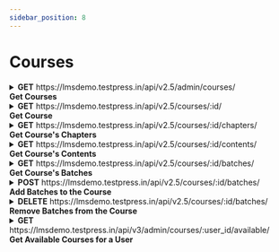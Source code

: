 ```yaml
---
sidebar_position: 8
---
```


# Courses

<details>
<summary><b> GET</b> https://lmsdemo.testpress.in/api/v2.5/admin/courses/ <br/> <b>Get Courses</b></summary>

This endpoint allows you to get the list of courses.

### Parameters

#### Query

<table>
  <tr>
    <td>q</td>
    <td>string</td>
    <td>The API will do its best to find a course matching the provided search term</td>
  </tr>
</table>

#### Header 

<table>
  <tr>
    <td>authorization</td>
    <td>string</td>
    <td>Authentication token to track down who is accessing the API. E.g. JWT Token</td>
  </tr>
</table>

#### Responses

<details >
<summary> 
<b>200</b>    Courses Successfully retrieved 
  </summary>
<pre>

{
  "count": 5,
  "next": null,
  "previous": null,
  "per_page": 20,
  "results": [
    {
      "id": 278,
      "title": "Master of Business Administration",
      "slug": "master-of-business-administration",
      "description": "",
      "image": "https://static.testpress.in/institute/lmsdemo/custom_icons/0351510ee9254487a6d393f966d0f2f3.jpg",
      "is_public": true,
      "created": "2020-12-09T09:39:53.863767Z",
      "modified": "2020-12-14T12:58:36.148936Z",
      "enable_progressive_lock": false,
      "order": 8,
      "url": "https://lmsdemo.testpress.in/api/v2.5/admin/courses/278/",
      "batches_url": "https://lmsdemo.testpress.in/api/v2.5/admin/courses/278/batches/",
      "chapters_url": "https://lmsdemo.testpress.in/api/v2.5/admin/courses/278/chapters/",
      "contents_url": "https://lmsdemo.testpress.in/api/v2.5/admin/courses/278/contents/"
    },
    {
      "id": 279,
      "title": "Language training",
      "slug": "language-training",
      "description": "",
      "image": "https://static.testpress.in/institute/lmsdemo/custom_icons/e293fdefcfdc46a8892ca12a0bdbb7cc.jpg",
      "is_public": true,
      "created": "2020-12-09T09:56:31.350026Z",
      "modified": "2020-12-12T10:17:05.427842Z",
      "enable_progressive_lock": false,
      "order": 9,
      "url": "https://lmsdemo.testpress.in/api/v2.5/admin/courses/279/",
      "batches_url": "https://lmsdemo.testpress.in/api/v2.5/admin/courses/279/batches/",
      "chapters_url": "https://lmsdemo.testpress.in/api/v2.5/admin/courses/279/chapters/",
      "contents_url": "https://lmsdemo.testpress.in/api/v2.5/admin/courses/279/contents/"
    },
    {
      "id": 280,
      "title": "Entrance Coaching",
      "slug": "entrance-coaching",
      "description": "",
      "image": "https://static.testpress.in/institute/lmsdemo/custom_icons/421d84a1778a4c55a6b6ceaac1e540e7.jfif",
      "is_public": true,
      "created": "2020-12-09T09:59:48.392077Z",
      "modified": "2020-12-12T10:17:05.427842Z",
      "enable_progressive_lock": false,
      "order": 10,
      "url": "https://lmsdemo.testpress.in/api/v2.5/admin/courses/280/",
      "batches_url": "https://lmsdemo.testpress.in/api/v2.5/admin/courses/280/batches/",
      "chapters_url": "https://lmsdemo.testpress.in/api/v2.5/admin/courses/280/chapters/",
      "contents_url": "https://lmsdemo.testpress.in/api/v2.5/admin/courses/280/contents/"
    },
    {
      "id": 281,
      "title": "Skill Development Training",
      "slug": "skill-development-training",
      "description": "",
      "image": "https://static.testpress.in/institute/lmsdemo/custom_icons/a3687fd5094042ddb8ab043eecf1d2d2.jpg",
      "is_public": true,
      "created": "2020-12-09T10:00:58.923825Z",
      "modified": "2020-12-12T10:17:05.427842Z",
      "enable_progressive_lock": false,
      "order": 11,
      "url": "https://lmsdemo.testpress.in/api/v2.5/admin/courses/281/",
      "batches_url": "https://lmsdemo.testpress.in/api/v2.5/admin/courses/281/batches/",
      "chapters_url": "https://lmsdemo.testpress.in/api/v2.5/admin/courses/281/chapters/",
      "contents_url": "https://lmsdemo.testpress.in/api/v2.5/admin/courses/281/contents/"
    },
    {
      "id": 283,
      "title": "TD",
      "slug": "td",
      "description": "",
      "image": "https://static.testpress.in/institute/lmsdemo/custom_icons/26759ff073e34454945f5ea867e7afee.png",
      "is_public": false,
      "created": "2020-12-11T10:37:20.205025Z",
      "modified": "2020-12-13T17:15:37.681858Z",
      "enable_progressive_lock": false,
      "order": 7,
      "url": "https://lmsdemo.testpress.in/api/v2.5/admin/courses/283/",
      "batches_url": "https://lmsdemo.testpress.in/api/v2.5/admin/courses/283/batches/",
      "chapters_url": "https://lmsdemo.testpress.in/api/v2.5/admin/courses/283/chapters/",
      "contents_url": "https://lmsdemo.testpress.in/api/v2.5/admin/courses/283/contents/"
    }
  ]
}
</pre>
</details>

</details>

<details>

<summary> <b>GET</b> https://lmsdemo.testpress.in/api/v2.5/courses/:id/ <br />
<b>Get Course</b></summary>

This endpoint allows you to get a course

### Parameters

#### Path

<table>
  <tr>
    <td>Id</td>
    <td>string</td>
    <td>ID of the course to be retrieved</td>
  </tr>
</table>

#### Header 

<table>
  <tr>
    <td>Authorization</td>
    <td>string</td>
    <td>Authentication token to track down who is accessing the API. E.g. JWT Token</td>
  </tr>
</table>

<details >
<summary> 
<b>200</b>
  </summary>
<pre>

{
  "id": 278,
  "title": "Master of Business Administration",
  "slug": "master-of-business-administration",
  "description": "",
  "image": "https://static.testpress.in/institute/lmsdemo/custom_icons/0351510ee9254487a6d393f966d0f2f3.jpg",
  "is_public": true,
  "created": "2020-12-09T09:39:53.863767Z",
  "modified": "2020-12-14T12:58:36.148936Z",
  "enable_progressive_lock": false,
  "order": 8,
  "url": "https://lmsdemo.testpress.in/api/v2.5/admin/courses/278/",
  "batches_url": "https://lmsdemo.testpress.in/api/v2.5/admin/courses/278/batches/",
  "chapters_url": "https://lmsdemo.testpress.in/api/v2.5/admin/courses/278/chapters/",
  "contents_url": "https://lmsdemo.testpress.in/api/v2.5/admin/courses/278/contents/"
}
</pre>
</details>

<details >
<summary> 
<b>404</b>
  </summary>
<pre>

{
  "detail": "Not found"
}
</pre>
</details>

</details>

<details>
<summary><b> GET</b> https://lmsdemo.testpress.in/api/v2.5/courses/:id/chapters/ <br/> <b>Get Course's Chapters </b></summary>

This endpoint allows you to get the list of course's chapters.

### Parameters

#### Query

<table>
  <tr>
    <td>id</td>
    <td>string</td>
    <td>ID of the course whose chapters are to be retrieved</td>
  </tr>
</table>

#### Header 

<table>
  <tr>
    <td>Authorization</td>
    <td>string</td>
    <td>Authentication token to track down who is accessing the API. E.g. JWT Token</td>
  </tr>
</table>

#### Responses

<details >
<summary> 
<b>200</b>   
  </summary>
<pre>

{
  "count": 10,
  "next": null,
  "previous": null,
  "per_page": 200,
  "results": [
    {
      "id": 509,
      "order": 0,
      "name": "Finance ",
      "description": "",
      "image": "https://static.testpress.in/courses/general/1442849556_calculator.png",
      "slug": "finance-2",
      "created": "2020-12-09T11:06:35.563106Z",
      "modified": "2020-12-09T11:18:41.743806Z",
      "course_url": "https://lmsdemo.testpress.in/api/v2.5/admin/courses/278/",
      "parent_url": null,
      "required_trophy_count": 0
    },
    {
      "id": 511,
      "order": 0,
      "name": "Lesson 1",
      "description": "",
      "image": "https://static.testpress.in/courses/Numbers/1488844765_one_number_count_chart.png",
      "slug": "lesson-1-2",
      "created": "2020-12-09T11:07:12.440144Z",
      "modified": "2020-12-09T11:07:12.462447Z",
      "course_url": "https://lmsdemo.testpress.in/api/v2.5/admin/courses/278/",
      "parent_url": "https://lmsdemo.testpress.in/api/v2.5/admin/courses/509/",
      "required_trophy_count": 0
    },
    {
      "id": 533,
      "order": 0,
      "name": "Lesson 1",
      "description": "",
      "image": "https://static.testpress.in/courses/Numbers/1488844765_one_number_count_chart.png",
      "slug": "lesson-1-10",
      "created": "2020-12-09T11:40:09.295158Z",
      "modified": "2020-12-09T11:40:09.310906Z",
      "course_url": "https://lmsdemo.testpress.in/api/v2.5/admin/courses/278/",
      "parent_url": "https://lmsdemo.testpress.in/api/v2.5/admin/courses/532/",
      "required_trophy_count": 0
    },
    {
      "id": 530,
      "order": 1,
      "name": "Lesson 2",
      "description": "",
      "image": "https://static.testpress.in/courses/Numbers/1488844789_two_number_count_chart.png",
      "slug": "lesson-1-8",
      "created": "2020-12-09T11:39:24.151887Z",
      "modified": "2020-12-09T11:39:41.719987Z",
      "course_url": "https://lmsdemo.testpress.in/api/v2.5/admin/courses/278/",
      "parent_url": "https://lmsdemo.testpress.in/api/v2.5/admin/courses/509/",
      "required_trophy_count": 0
    },
    {
      "id": 532,
      "order": 1,
      "name": "Human Resource",
      "description": "",
      "image": "https://static.testpress.in/courses/general/1442850107_Management_Team.png",
      "slug": "finance-6",
      "created": "2020-12-09T11:40:09.275242Z",
      "modified": "2020-12-09T11:40:28.970609Z",
      "course_url": "https://lmsdemo.testpress.in/api/v2.5/admin/courses/278/",
      "parent_url": null,
      "required_trophy_count": 0
    },
    {
      "id": 534,
      "order": 1,
      "name": "Lesson 2",
      "description": "",
      "image": "https://static.testpress.in/courses/Numbers/1488844789_two_number_count_chart.png",
      "slug": "lesson-2-5",
      "created": "2020-12-09T11:40:09.586707Z",
      "modified": "2020-12-09T11:40:09.597308Z",
      "course_url": "https://lmsdemo.testpress.in/api/v2.5/admin/courses/278/",
      "parent_url": "https://lmsdemo.testpress.in/api/v2.5/admin/courses/532/",
      "required_trophy_count": 0
    },
    {
      "id": 531,
      "order": 2,
      "name": "Lesson 3",
      "description": "",
      "image": "https://static.testpress.in/courses/Numbers/1488844816_three_number_count_chart.png",
      "slug": "lesson-1-9",
      "created": "2020-12-09T11:39:29.044231Z",
      "modified": "2020-12-09T11:39:52.351762Z",
      "course_url": "https://lmsdemo.testpress.in/api/v2.5/admin/courses/278/",
      "parent_url": "https://lmsdemo.testpress.in/api/v2.5/admin/courses/509/",
      "required_trophy_count": 0
    },
    {
      "id": 535,
      "order": 2,
      "name": "Lesson 3",
      "description": "",
      "image": "https://static.testpress.in/courses/Numbers/1488844816_three_number_count_chart.png",
      "slug": "lesson-3-3",
      "created": "2020-12-09T11:40:09.860032Z",
      "modified": "2020-12-09T11:40:09.868160Z",
      "course_url": "https://lmsdemo.testpress.in/api/v2.5/admin/courses/278/",
      "parent_url": "https://lmsdemo.testpress.in/api/v2.5/admin/courses/532/",
      "required_trophy_count": 0
    },
    {
      "id": 514,
      "order": 3,
      "name": "Live Class",
      "description": "",
      "image": "https://static.testpress.in/institute/lmsdemo/custom_icons/b71b9758467e482dbb0ce5014a80427c.svg",
      "slug": "live-class-3",
      "created": "2020-12-09T11:18:41.717462Z",
      "modified": "2020-12-10T10:15:06.949473Z",
      "course_url": "https://lmsdemo.testpress.in/api/v2.5/admin/courses/278/",
      "parent_url": "https://lmsdemo.testpress.in/api/v2.5/admin/courses/509/",
      "required_trophy_count": 0
    },
    {
      "id": 585,
      "order": 3,
      "name": "Live Class",
      "description": "",
      "image": "https://static.testpress.in/institute/lmsdemo/custom_icons/b71b9758467e482dbb0ce5014a80427c.svg",
      "slug": "live-class-16",
      "created": "2020-12-10T10:15:41.016452Z",
      "modified": "2020-12-10T10:15:41.041095Z",
      "course_url": "https://lmsdemo.testpress.in/api/v2.5/admin/courses/278/",
      "parent_url": "https://lmsdemo.testpress.in/api/v2.5/admin/courses/532/",
      "required_trophy_count": 0
    }
  ]
}
</pre>
</details>

</details>

<details>
<summary><b> GET</b> https://lmsdemo.testpress.in/api/v2.5/courses/:id/contents/<br/> <b>Get Course's Contents </b></summary>

This endpoint allows you to get the list of course's contents.

### Parameters

#### Query

<table>
  <tr>
    <td>id</td>
    <td>string</td>
    <td>ID of the course whose contents are to be retrieved</td>
  </tr>
</table>

#### Header 

<table>
  <tr>
    <td>Authorization</td>
    <td>string</td>
    <td>Authentication token to track down who is accessing the API. E.g. JWT Token</td>
  </tr>
</table>

#### Responses

<details >
<summary> 
<b>200</b>   
  </summary>
<pre>

{
  "count": 33,
  "next": null,
  "previous": null,
  "per_page": 200,
  "results": [
    {
      "id": 1138,
      "url": "https://lmsdemo.testpress.in/api/v2.5/admin/chapter_contents/1138/",
      "title": "Basics",
      "content_type": "Video",
      "order": 0,
      "description": "",
      "created": "2020-12-09T11:39:24.180287Z",
      "modified": "2020-12-09T11:39:24.187979Z",
      "start": "2020-12-09T11:08:20Z",
      "end": null,
      "course_url": "https://lmsdemo.testpress.in/api/v2.5/admin/courses/278/",
      "cover_image": "https://static.testpress.in/institute/lmsdemo/chapter_contents/9bf1b833dbe94d319e28b98e0dba82cf.png",
      "cover_image_medium": "https://static.testpress.in/institute/lmsdemo/chapter_contents/1085/f8f26fdfd33e438f935659bd3232a0cf.png",
      "cover_image_small": "https://static.testpress.in/institute/lmsdemo/chapter_contents/1085/54f6f153f69b47288398b271652ffa09.png"
    },
    {
      "id": 1153,
      "url": "https://lmsdemo.testpress.in/api/v2.5/admin/chapter_contents/1153/",
      "title": "Basics",
      "content_type": "Video",
      "order": 0,
      "description": "",
      "created": "2020-12-09T11:40:09.606829Z",
      "modified": "2020-12-09T11:40:09.616484Z",
      "start": "2020-12-09T11:08:20Z",
      "end": null,
      "course_url": "https://lmsdemo.testpress.in/api/v2.5/admin/courses/278/",
      "cover_image": "https://static.testpress.in/institute/lmsdemo/chapter_contents/9bf1b833dbe94d319e28b98e0dba82cf.png",
      "cover_image_medium": "https://static.testpress.in/institute/lmsdemo/chapter_contents/1085/f8f26fdfd33e438f935659bd3232a0cf.png",
      "cover_image_small": "https://static.testpress.in/institute/lmsdemo/chapter_contents/1085/54f6f153f69b47288398b271652ffa09.png"
    },
    {
      "id": 1344,
      "url": "https://lmsdemo.testpress.in/api/v2.5/admin/chapter_contents/1344/",
      "title": "Finance- Live sessions",
      "content_type": "VideoConference",
      "order": 0,
      "description": "",
      "created": "2020-12-10T10:15:41.049637Z",
      "modified": "2020-12-10T10:15:41.055610Z",
      "start": "2020-12-10T10:14:41.067153Z",
      "end": null,
      "course_url": "https://lmsdemo.testpress.in/api/v2.5/admin/courses/278/",
      "cover_image": "https://static.testpress.in/institute/lmsdemo/chapter_contents/1087/0e26d71129a1422dba09ab769f32f388.png",
      "cover_image_medium": "https://static.testpress.in/institute/lmsdemo/chapter_contents/1087/f9cd051fb3f7475d8c0a911f8f0ef08d.png",
      "cover_image_small": "https://static.testpress.in/institute/lmsdemo/chapter_contents/1087/9c228486a7584b3da17fc5f46c4a83b5.png"
    },
    {
      "id": 1158,
      "url": "https://lmsdemo.testpress.in/api/v2.5/admin/chapter_contents/1158/",
      "title": "Basics",
      "content_type": "Video",
      "order": 0,
      "description": "",
      "created": "2020-12-09T11:40:09.878026Z",
      "modified": "2020-12-09T11:40:09.887933Z",
      "start": "2020-12-09T11:08:20Z",
      "end": null,
      "course_url": "https://lmsdemo.testpress.in/api/v2.5/admin/courses/278/",
      "cover_image": "https://static.testpress.in/institute/lmsdemo/chapter_contents/9bf1b833dbe94d319e28b98e0dba82cf.png",
      "cover_image_medium": "https://static.testpress.in/institute/lmsdemo/chapter_contents/1085/f8f26fdfd33e438f935659bd3232a0cf.png",
      "cover_image_small": "https://static.testpress.in/institute/lmsdemo/chapter_contents/1085/54f6f153f69b47288398b271652ffa09.png"
    },
    {
      "id": 1085,
      "url": "https://lmsdemo.testpress.in/api/v2.5/admin/chapter_contents/1085/",
      "title": "Basics",
      "content_type": "Video",
      "order": 0,
      "description": "",
      "created": "2020-12-09T11:15:20.410548Z",
      "modified": "2020-12-09T11:23:51.941926Z",
      "start": "2020-12-09T11:08:20Z",
      "end": null,
      "course_url": "https://lmsdemo.testpress.in/api/v2.5/admin/courses/278/",
      "cover_image": "https://static.testpress.in/institute/lmsdemo/chapter_contents/1085/224da1a7811e453caee9716cce72932f.jpg",
      "cover_image_medium": "https://static.testpress.in/institute/lmsdemo/chapter_contents/1085/12e86e36818949d8a05703f03f91d99e.jpeg",
      "cover_image_small": "https://static.testpress.in/institute/lmsdemo/chapter_contents/1085/238a8a0420ed4527b75cb28bdfcaa08a.jpeg"
    },
    {
      "id": 1143,
      "url": "https://lmsdemo.testpress.in/api/v2.5/admin/chapter_contents/1143/",
      "title": "Basics",
      "content_type": "Video",
      "order": 0,
      "description": "",
      "created": "2020-12-09T11:39:29.074739Z",
      "modified": "2020-12-09T11:39:29.084157Z",
      "start": "2020-12-09T11:08:20Z",
      "end": null,
      "course_url": "https://lmsdemo.testpress.in/api/v2.5/admin/courses/278/",
      "cover_image": "https://static.testpress.in/institute/lmsdemo/chapter_contents/9bf1b833dbe94d319e28b98e0dba82cf.png",
      "cover_image_medium": "https://static.testpress.in/institute/lmsdemo/chapter_contents/1085/f8f26fdfd33e438f935659bd3232a0cf.png",
      "cover_image_small": "https://static.testpress.in/institute/lmsdemo/chapter_contents/1085/54f6f153f69b47288398b271652ffa09.png"
    },
    {
      "id": 1148,
      "url": "https://lmsdemo.testpress.in/api/v2.5/admin/chapter_contents/1148/",
      "title": "Basics",
      "content_type": "Video",
      "order": 0,
      "description": "",
      "created": "2020-12-09T11:40:09.323244Z",
      "modified": "2020-12-09T11:40:09.332753Z",
      "start": "2020-12-09T11:08:20Z",
      "end": null,
      "course_url": "https://lmsdemo.testpress.in/api/v2.5/admin/courses/278/",
      "cover_image": "https://static.testpress.in/institute/lmsdemo/chapter_contents/9bf1b833dbe94d319e28b98e0dba82cf.png",
      "cover_image_medium": "https://static.testpress.in/institute/lmsdemo/chapter_contents/1085/f8f26fdfd33e438f935659bd3232a0cf.png",
      "cover_image_small": "https://static.testpress.in/institute/lmsdemo/chapter_contents/1085/54f6f153f69b47288398b271652ffa09.png"
    },
    {
      "id": 1087,
      "url": "https://lmsdemo.testpress.in/api/v2.5/admin/chapter_contents/1087/",
      "title": "Finance- Live sessions",
      "content_type": "VideoConference",
      "order": 0,
      "description": "",
      "created": "2020-12-09T11:19:17.975217Z",
      "modified": "2020-12-10T12:12:09.370310Z",
      "start": "2020-12-10T12:12:08.323185Z",
      "end": null,
      "course_url": "https://lmsdemo.testpress.in/api/v2.5/admin/courses/278/",
      "cover_image": "https://static.testpress.in/institute/lmsdemo/chapter_contents/1087/0e26d71129a1422dba09ab769f32f388.png",
      "cover_image_medium": "https://static.testpress.in/institute/lmsdemo/chapter_contents/1087/ff2ae0544ab6471fa07c36c5e541bfd2.png",
      "cover_image_small": "https://static.testpress.in/institute/lmsdemo/chapter_contents/1087/447bae0613fd4fb6801a8c4dba9ba9d5.png"
    },
    {
      "id": 1159,
      "url": "https://lmsdemo.testpress.in/api/v2.5/admin/chapter_contents/1159/",
      "title": "1. Introduction, Financial Terms and Concepts",
      "content_type": "Video",
      "order": 1,
      "description": "MIT 18.S096 Topics in Mathematics with Applications in Finance, Fall 2013\nView the complete course: http://ocw.mit.edu/18-S096F13\nInstructor: Peter Kempthorne, Choongbum Lee, Vasily Strela, Jake Xia\n\nIn the first lecture of this course, the instructors introduce key terms and concepts related to financial products, markets, and quantitative analysis.\n\nLicense: Creative Commons BY-NC-SA\nMore information at http://ocw.mit.edu/terms\nMore courses at http://ocw.mit.edu",
      "created": "2020-12-09T11:40:09.899790Z",
      "modified": "2020-12-09T11:40:09.907219Z",
      "start": "2020-12-09T11:17:41Z",
      "end": null,
      "course_url": "https://lmsdemo.testpress.in/api/v2.5/admin/courses/278/",
      "cover_image": "https://static.testpress.in/institute/lmsdemo/chapter_contents/9a35980f6246454c8084d9c9a5346e93.png",
      "cover_image_medium": "https://static.testpress.in/institute/lmsdemo/chapter_contents/e66e34e6be744256b9db27480fbbf0c8.png",
      "cover_image_small": "https://static.testpress.in/institute/lmsdemo/chapter_contents/826e08b4528a45e58c43e4d660cceb45.png"
    },
    {
      "id": 1144,
      "url": "https://lmsdemo.testpress.in/api/v2.5/admin/chapter_contents/1144/",
      "title": "1. Introduction, Financial Terms and Concepts",
      "content_type": "Video",
      "order": 1,
      "description": "MIT 18.S096 Topics in Mathematics with Applications in Finance, Fall 2013\nView the complete course: http://ocw.mit.edu/18-S096F13\nInstructor: Peter Kempthorne, Choongbum Lee, Vasily Strela, Jake Xia\n\nIn the first lecture of this course, the instructors introduce key terms and concepts related to financial products, markets, and quantitative analysis.\n\nLicense: Creative Commons BY-NC-SA\nMore information at http://ocw.mit.edu/terms\nMore courses at http://ocw.mit.edu",
      "created": "2020-12-09T11:39:29.098851Z",
      "modified": "2020-12-09T11:39:29.106562Z",
      "start": "2020-12-09T11:17:41Z",
      "end": null,
      "course_url": "https://lmsdemo.testpress.in/api/v2.5/admin/courses/278/",
      "cover_image": "https://static.testpress.in/institute/lmsdemo/chapter_contents/9a35980f6246454c8084d9c9a5346e93.png",
      "cover_image_medium": "https://static.testpress.in/institute/lmsdemo/chapter_contents/e66e34e6be744256b9db27480fbbf0c8.png",
      "cover_image_small": "https://static.testpress.in/institute/lmsdemo/chapter_contents/826e08b4528a45e58c43e4d660cceb45.png"
    },
    {
      "id": 1139,
      "url": "https://lmsdemo.testpress.in/api/v2.5/admin/chapter_contents/1139/",
      "title": "1. Introduction, Financial Terms and Concepts",
      "content_type": "Video",
      "order": 1,
      "description": "MIT 18.S096 Topics in Mathematics with Applications in Finance, Fall 2013\nView the complete course: http://ocw.mit.edu/18-S096F13\nInstructor: Peter Kempthorne, Choongbum Lee, Vasily Strela, Jake Xia\n\nIn the first lecture of this course, the instructors introduce key terms and concepts related to financial products, markets, and quantitative analysis.\n\nLicense: Creative Commons BY-NC-SA\nMore information at http://ocw.mit.edu/terms\nMore courses at http://ocw.mit.edu",
      "created": "2020-12-09T11:39:24.198765Z",
      "modified": "2020-12-09T11:39:24.205060Z",
      "start": "2020-12-09T11:17:41Z",
      "end": null,
      "course_url": "https://lmsdemo.testpress.in/api/v2.5/admin/courses/278/",
      "cover_image": "https://static.testpress.in/institute/lmsdemo/chapter_contents/9a35980f6246454c8084d9c9a5346e93.png",
      "cover_image_medium": "https://static.testpress.in/institute/lmsdemo/chapter_contents/e66e34e6be744256b9db27480fbbf0c8.png",
      "cover_image_small": "https://static.testpress.in/institute/lmsdemo/chapter_contents/826e08b4528a45e58c43e4d660cceb45.png"
    },
    {
      "id": 1345,
      "url": "https://lmsdemo.testpress.in/api/v2.5/admin/chapter_contents/1345/",
      "title": "Live Class",
      "content_type": "VideoConference",
      "order": 1,
      "description": "",
      "created": "2020-12-10T10:18:00.345813Z",
      "modified": "2020-12-10T10:18:02.710258Z",
      "start": "2020-12-10T10:18:00.346168Z",
      "end": null,
      "course_url": "https://lmsdemo.testpress.in/api/v2.5/admin/courses/278/",
      "cover_image": "https://static.testpress.in/institute/lmsdemo/chapter_contents/aca6a4f028e24d17813331ccde9c9ab9.png",
      "cover_image_medium": "https://static.testpress.in/institute/lmsdemo/chapter_contents/a2279f0a7e7a41b2a166a6ab481a81a3.png",
      "cover_image_small": "https://static.testpress.in/institute/lmsdemo/chapter_contents/40571e0787a74d2cb20cc1add5bd7573.png"
    },
    {
      "id": 1086,
      "url": "https://lmsdemo.testpress.in/api/v2.5/admin/chapter_contents/1086/",
      "title": "1. Introduction, Financial Terms and Concepts",
      "content_type": "Video",
      "order": 1,
      "description": "MIT 18.S096 Topics in Mathematics with Applications in Finance, Fall 2013\r\nView the complete course: http://ocw.mit.edu/18-S096F13\r\nInstructor: Peter Kempthorne, Choongbum Lee, Vasily Strela, Jake Xia\r\n\r\nIn the first lecture of this course, the instructors introduce key terms and concepts related to financial products, markets, and quantitative analysis.\r\n\r\nLicense: Creative Commons BY-NC-SA\r\nMore information at http://ocw.mit.edu/terms\r\nMore courses at http://ocw.mit.edu",
      "created": "2020-12-09T11:18:08.881802Z",
      "modified": "2020-12-09T11:23:51.896026Z",
      "start": "2020-12-09T11:17:41Z",
      "end": null,
      "course_url": "https://lmsdemo.testpress.in/api/v2.5/admin/courses/278/",
      "cover_image": null,
      "cover_image_medium": null,
      "cover_image_small": null
    },
    {
      "id": 1154,
      "url": "https://lmsdemo.testpress.in/api/v2.5/admin/chapter_contents/1154/",
      "title": "1. Introduction, Financial Terms and Concepts",
      "content_type": "Video",
      "order": 1,
      "description": "MIT 18.S096 Topics in Mathematics with Applications in Finance, Fall 2013\nView the complete course: http://ocw.mit.edu/18-S096F13\nInstructor: Peter Kempthorne, Choongbum Lee, Vasily Strela, Jake Xia\n\nIn the first lecture of this course, the instructors introduce key terms and concepts related to financial products, markets, and quantitative analysis.\n\nLicense: Creative Commons BY-NC-SA\nMore information at http://ocw.mit.edu/terms\nMore courses at http://ocw.mit.edu",
      "created": "2020-12-09T11:40:09.628177Z",
      "modified": "2020-12-09T11:40:09.635726Z",
      "start": "2020-12-09T11:17:41Z",
      "end": null,
      "course_url": "https://lmsdemo.testpress.in/api/v2.5/admin/courses/278/",
      "cover_image": "https://static.testpress.in/institute/lmsdemo/chapter_contents/9a35980f6246454c8084d9c9a5346e93.png",
      "cover_image_medium": "https://static.testpress.in/institute/lmsdemo/chapter_contents/e66e34e6be744256b9db27480fbbf0c8.png",
      "cover_image_small": "https://static.testpress.in/institute/lmsdemo/chapter_contents/826e08b4528a45e58c43e4d660cceb45.png"
    },
    {
      "id": 1149,
      "url": "https://lmsdemo.testpress.in/api/v2.5/admin/chapter_contents/1149/",
      "title": "1. Introduction, Financial Terms and Concepts",
      "content_type": "Video",
      "order": 1,
      "description": "MIT 18.S096 Topics in Mathematics with Applications in Finance, Fall 2013\nView the complete course: http://ocw.mit.edu/18-S096F13\nInstructor: Peter Kempthorne, Choongbum Lee, Vasily Strela, Jake Xia\n\nIn the first lecture of this course, the instructors introduce key terms and concepts related to financial products, markets, and quantitative analysis.\n\nLicense: Creative Commons BY-NC-SA\nMore information at http://ocw.mit.edu/terms\nMore courses at http://ocw.mit.edu",
      "created": "2020-12-09T11:40:09.344451Z",
      "modified": "2020-12-09T11:40:09.352161Z",
      "start": "2020-12-09T11:17:41Z",
      "end": null,
      "course_url": "https://lmsdemo.testpress.in/api/v2.5/admin/courses/278/",
      "cover_image": "https://static.testpress.in/institute/lmsdemo/chapter_contents/9a35980f6246454c8084d9c9a5346e93.png",
      "cover_image_medium": "https://static.testpress.in/institute/lmsdemo/chapter_contents/e66e34e6be744256b9db27480fbbf0c8.png",
      "cover_image_small": "https://static.testpress.in/institute/lmsdemo/chapter_contents/826e08b4528a45e58c43e4d660cceb45.png"
    },
    {
      "id": 1160,
      "url": "https://lmsdemo.testpress.in/api/v2.5/admin/chapter_contents/1160/",
      "title": "Basics",
      "content_type": "Attachment",
      "order": 2,
      "description": "",
      "created": "2020-12-09T11:40:09.918302Z",
      "modified": "2020-12-09T16:53:31.545730Z",
      "start": "2020-12-09T11:08:30Z",
      "end": null,
      "course_url": "https://lmsdemo.testpress.in/api/v2.5/admin/courses/278/",
      "cover_image": "https://static.testpress.in/institute/lmsdemo/chapter_contents/8f370c9219e3466f992425282821e648.png",
      "cover_image_medium": "https://static.testpress.in/institute/lmsdemo/chapter_contents/1084/a5f4729bac674655a58d8509ee713634.png",
      "cover_image_small": "https://static.testpress.in/institute/lmsdemo/chapter_contents/1084/88d50229def34cf5a0cfd0b37cfa0f35.png"
    },
    {
      "id": 1084,
      "url": "https://lmsdemo.testpress.in/api/v2.5/admin/chapter_contents/1084/",
      "title": "Basics",
      "content_type": "Attachment",
      "order": 2,
      "description": "",
      "created": "2020-12-09T11:12:14.510301Z",
      "modified": "2020-12-14T12:58:36.150984Z",
      "start": "2020-12-09T11:08:30Z",
      "end": null,
      "course_url": "https://lmsdemo.testpress.in/api/v2.5/admin/courses/278/",
      "cover_image": "https://static.testpress.in/institute/lmsdemo/chapter_contents/1084/db342c18f8ca41be8640d23faa9e6b3a.jpg",
      "cover_image_medium": "https://static.testpress.in/institute/lmsdemo/chapter_contents/1084/b340125e6aab46109d74247709413138.jpeg",
      "cover_image_small": "https://static.testpress.in/institute/lmsdemo/chapter_contents/1084/d920642378a844cca86820e5808bcf84.jpeg"
    },
    {
      "id": 1155,
      "url": "https://lmsdemo.testpress.in/api/v2.5/admin/chapter_contents/1155/",
      "title": "Basics",
      "content_type": "Attachment",
      "order": 2,
      "description": "",
      "created": "2020-12-09T11:40:09.646190Z",
      "modified": "2020-12-09T16:53:30.859240Z",
      "start": "2020-12-09T11:08:30Z",
      "end": null,
      "course_url": "https://lmsdemo.testpress.in/api/v2.5/admin/courses/278/",
      "cover_image": "https://static.testpress.in/institute/lmsdemo/chapter_contents/8f370c9219e3466f992425282821e648.png",
      "cover_image_medium": "https://static.testpress.in/institute/lmsdemo/chapter_contents/1084/a5f4729bac674655a58d8509ee713634.png",
      "cover_image_small": "https://static.testpress.in/institute/lmsdemo/chapter_contents/1084/88d50229def34cf5a0cfd0b37cfa0f35.png"
    },
    {
      "id": 1145,
      "url": "https://lmsdemo.testpress.in/api/v2.5/admin/chapter_contents/1145/",
      "title": "Basics",
      "content_type": "Attachment",
      "order": 2,
      "description": "",
      "created": "2020-12-09T11:39:29.118781Z",
      "modified": "2020-12-09T16:53:29.488260Z",
      "start": "2020-12-09T11:08:30Z",
      "end": null,
      "course_url": "https://lmsdemo.testpress.in/api/v2.5/admin/courses/278/",
      "cover_image": "https://static.testpress.in/institute/lmsdemo/chapter_contents/8f370c9219e3466f992425282821e648.png",
      "cover_image_medium": "https://static.testpress.in/institute/lmsdemo/chapter_contents/1084/a5f4729bac674655a58d8509ee713634.png",
      "cover_image_small": "https://static.testpress.in/institute/lmsdemo/chapter_contents/1084/88d50229def34cf5a0cfd0b37cfa0f35.png"
    },
    {
      "id": 1150,
      "url": "https://lmsdemo.testpress.in/api/v2.5/admin/chapter_contents/1150/",
      "title": "Basics",
      "content_type": "Attachment",
      "order": 2,
      "description": "",
      "created": "2020-12-09T11:40:09.362575Z",
      "modified": "2020-12-09T16:53:30.173900Z",
      "start": "2020-12-09T11:08:30Z",
      "end": null,
      "course_url": "https://lmsdemo.testpress.in/api/v2.5/admin/courses/278/",
      "cover_image": "https://static.testpress.in/institute/lmsdemo/chapter_contents/8f370c9219e3466f992425282821e648.png",
      "cover_image_medium": "https://static.testpress.in/institute/lmsdemo/chapter_contents/1084/a5f4729bac674655a58d8509ee713634.png",
      "cover_image_small": "https://static.testpress.in/institute/lmsdemo/chapter_contents/1084/88d50229def34cf5a0cfd0b37cfa0f35.png"
    },
    {
      "id": 1140,
      "url": "https://lmsdemo.testpress.in/api/v2.5/admin/chapter_contents/1140/",
      "title": "Basics",
      "content_type": "Attachment",
      "order": 2,
      "description": "",
      "created": "2020-12-09T11:39:24.214101Z",
      "modified": "2020-12-09T16:53:28.800042Z",
      "start": "2020-12-09T11:08:30Z",
      "end": null,
      "course_url": "https://lmsdemo.testpress.in/api/v2.5/admin/courses/278/",
      "cover_image": "https://static.testpress.in/institute/lmsdemo/chapter_contents/8f370c9219e3466f992425282821e648.png",
      "cover_image_medium": "https://static.testpress.in/institute/lmsdemo/chapter_contents/1084/a5f4729bac674655a58d8509ee713634.png",
      "cover_image_small": "https://static.testpress.in/institute/lmsdemo/chapter_contents/1084/88d50229def34cf5a0cfd0b37cfa0f35.png"
    },
    {
      "id": 1088,
      "url": "https://lmsdemo.testpress.in/api/v2.5/admin/chapter_contents/1088/",
      "title": "Basics",
      "content_type": "Notes",
      "order": 3,
      "description": "",
      "created": "2020-12-09T11:20:16.929303Z",
      "modified": "2020-12-14T11:26:03.625962Z",
      "start": "2020-12-09T11:18:22Z",
      "end": null,
      "course_url": "https://lmsdemo.testpress.in/api/v2.5/admin/courses/278/",
      "cover_image": null,
      "cover_image_medium": null,
      "cover_image_small": null
    },
    {
      "id": 1161,
      "url": "https://lmsdemo.testpress.in/api/v2.5/admin/chapter_contents/1161/",
      "title": "Basics",
      "content_type": "Notes",
      "order": 3,
      "description": "",
      "created": "2020-12-09T11:40:09.941093Z",
      "modified": "2020-12-09T11:40:09.964933Z",
      "start": "2020-12-09T11:18:22Z",
      "end": null,
      "course_url": "https://lmsdemo.testpress.in/api/v2.5/admin/courses/278/",
      "cover_image": "https://static.testpress.in/institute/lmsdemo/chapter_contents/1088/86019621329b401c801792cb3c0bb49b.png",
      "cover_image_medium": "https://static.testpress.in/institute/lmsdemo/chapter_contents/1088/b013d9c8443441a7b8db2f472c7d6d70.png",
      "cover_image_small": "https://static.testpress.in/institute/lmsdemo/chapter_contents/1088/1e27b40350f7494fa93c3226decd9500.png"
    },
    {
      "id": 1156,
      "url": "https://lmsdemo.testpress.in/api/v2.5/admin/chapter_contents/1156/",
      "title": "Basics",
      "content_type": "Notes",
      "order": 3,
      "description": "",
      "created": "2020-12-09T11:40:09.668272Z",
      "modified": "2020-12-09T11:40:09.693809Z",
      "start": "2020-12-09T11:18:22Z",
      "end": null,
      "course_url": "https://lmsdemo.testpress.in/api/v2.5/admin/courses/278/",
      "cover_image": "https://static.testpress.in/institute/lmsdemo/chapter_contents/1088/86019621329b401c801792cb3c0bb49b.png",
      "cover_image_medium": "https://static.testpress.in/institute/lmsdemo/chapter_contents/1088/b013d9c8443441a7b8db2f472c7d6d70.png",
      "cover_image_small": "https://static.testpress.in/institute/lmsdemo/chapter_contents/1088/1e27b40350f7494fa93c3226decd9500.png"
    },
    {
      "id": 1151,
      "url": "https://lmsdemo.testpress.in/api/v2.5/admin/chapter_contents/1151/",
      "title": "Basics",
      "content_type": "Notes",
      "order": 3,
      "description": "",
      "created": "2020-12-09T11:40:09.384883Z",
      "modified": "2020-12-09T11:40:09.411236Z",
      "start": "2020-12-09T11:18:22Z",
      "end": null,
      "course_url": "https://lmsdemo.testpress.in/api/v2.5/admin/courses/278/",
      "cover_image": "https://static.testpress.in/institute/lmsdemo/chapter_contents/1088/86019621329b401c801792cb3c0bb49b.png",
      "cover_image_medium": "https://static.testpress.in/institute/lmsdemo/chapter_contents/1088/b013d9c8443441a7b8db2f472c7d6d70.png",
      "cover_image_small": "https://static.testpress.in/institute/lmsdemo/chapter_contents/1088/1e27b40350f7494fa93c3226decd9500.png"
    },
    {
      "id": 1146,
      "url": "https://lmsdemo.testpress.in/api/v2.5/admin/chapter_contents/1146/",
      "title": "Basics",
      "content_type": "Notes",
      "order": 3,
      "description": "",
      "created": "2020-12-09T11:39:29.141610Z",
      "modified": "2020-12-09T11:39:29.171744Z",
      "start": "2020-12-09T11:18:22Z",
      "end": null,
      "course_url": "https://lmsdemo.testpress.in/api/v2.5/admin/courses/278/",
      "cover_image": "https://static.testpress.in/institute/lmsdemo/chapter_contents/1088/86019621329b401c801792cb3c0bb49b.png",
      "cover_image_medium": "https://static.testpress.in/institute/lmsdemo/chapter_contents/1088/b013d9c8443441a7b8db2f472c7d6d70.png",
      "cover_image_small": "https://static.testpress.in/institute/lmsdemo/chapter_contents/1088/1e27b40350f7494fa93c3226decd9500.png"
    },
    {
      "id": 1141,
      "url": "https://lmsdemo.testpress.in/api/v2.5/admin/chapter_contents/1141/",
      "title": "Basics",
      "content_type": "Notes",
      "order": 3,
      "description": "",
      "created": "2020-12-09T11:39:24.234346Z",
      "modified": "2020-12-09T11:39:24.264034Z",
      "start": "2020-12-09T11:18:22Z",
      "end": null,
      "course_url": "https://lmsdemo.testpress.in/api/v2.5/admin/courses/278/",
      "cover_image": "https://static.testpress.in/institute/lmsdemo/chapter_contents/1088/86019621329b401c801792cb3c0bb49b.png",
      "cover_image_medium": "https://static.testpress.in/institute/lmsdemo/chapter_contents/1088/b013d9c8443441a7b8db2f472c7d6d70.png",
      "cover_image_small": "https://static.testpress.in/institute/lmsdemo/chapter_contents/1088/1e27b40350f7494fa93c3226decd9500.png"
    },
    {
      "id": 1142,
      "url": "https://lmsdemo.testpress.in/api/v2.5/admin/chapter_contents/1142/",
      "title": "Exam",
      "content_type": "Exam",
      "order": 4,
      "description": "",
      "created": "2020-12-09T11:39:24.275647Z",
      "modified": "2020-12-09T11:39:24.426124Z",
      "start": "2020-12-09T11:24:02Z",
      "end": null,
      "course_url": "https://lmsdemo.testpress.in/api/v2.5/admin/courses/278/",
      "cover_image": "https://static.testpress.in/institute/lmsdemo/chapter_contents/1089/c74b63a13ef04cf891d6c5384e3de0b1.png",
      "cover_image_medium": "https://static.testpress.in/institute/lmsdemo/chapter_contents/1089/1bc05f47ef334f7f9105d413921c74f6.png",
      "cover_image_small": "https://static.testpress.in/institute/lmsdemo/chapter_contents/1089/d74ad5f377974f12ba3f97961ac9a743.png"
    },
    {
      "id": 1089,
      "url": "https://lmsdemo.testpress.in/api/v2.5/admin/chapter_contents/1089/",
      "title": "Exam",
      "content_type": "Exam",
      "order": 4,
      "description": "",
      "created": "2020-12-09T11:29:30.803815Z",
      "modified": "2020-12-09T11:32:50.202983Z",
      "start": "2020-12-09T11:24:02Z",
      "end": null,
      "course_url": "https://lmsdemo.testpress.in/api/v2.5/admin/courses/278/",
      "cover_image": "https://static.testpress.in/institute/lmsdemo/chapter_contents/1089/c74b63a13ef04cf891d6c5384e3de0b1.png",
      "cover_image_medium": "https://static.testpress.in/institute/lmsdemo/chapter_contents/1089/1bc05f47ef334f7f9105d413921c74f6.png",
      "cover_image_small": "https://static.testpress.in/institute/lmsdemo/chapter_contents/1089/d74ad5f377974f12ba3f97961ac9a743.png"
    },
    {
      "id": 1147,
      "url": "https://lmsdemo.testpress.in/api/v2.5/admin/chapter_contents/1147/",
      "title": "Exam",
      "content_type": "Exam",
      "order": 4,
      "description": "",
      "created": "2020-12-09T11:39:29.183148Z",
      "modified": "2020-12-09T11:39:29.336867Z",
      "start": "2020-12-09T11:24:02Z",
      "end": null,
      "course_url": "https://lmsdemo.testpress.in/api/v2.5/admin/courses/278/",
      "cover_image": "https://static.testpress.in/institute/lmsdemo/chapter_contents/1089/c74b63a13ef04cf891d6c5384e3de0b1.png",
      "cover_image_medium": "https://static.testpress.in/institute/lmsdemo/chapter_contents/1089/1bc05f47ef334f7f9105d413921c74f6.png",
      "cover_image_small": "https://static.testpress.in/institute/lmsdemo/chapter_contents/1089/d74ad5f377974f12ba3f97961ac9a743.png"
    },
    {
      "id": 1152,
      "url": "https://lmsdemo.testpress.in/api/v2.5/admin/chapter_contents/1152/",
      "title": "Exam",
      "content_type": "Exam",
      "order": 4,
      "description": "",
      "created": "2020-12-09T11:40:09.421350Z",
      "modified": "2020-12-09T11:40:09.576032Z",
      "start": "2020-12-09T11:24:02Z",
      "end": null,
      "course_url": "https://lmsdemo.testpress.in/api/v2.5/admin/courses/278/",
      "cover_image": "https://static.testpress.in/institute/lmsdemo/chapter_contents/1089/c74b63a13ef04cf891d6c5384e3de0b1.png",
      "cover_image_medium": "https://static.testpress.in/institute/lmsdemo/chapter_contents/1089/1bc05f47ef334f7f9105d413921c74f6.png",
      "cover_image_small": "https://static.testpress.in/institute/lmsdemo/chapter_contents/1089/d74ad5f377974f12ba3f97961ac9a743.png"
    },
    {
      "id": 1157,
      "url": "https://lmsdemo.testpress.in/api/v2.5/admin/chapter_contents/1157/",
      "title": "Exam",
      "content_type": "Exam",
      "order": 4,
      "description": "",
      "created": "2020-12-09T11:40:09.703764Z",
      "modified": "2020-12-09T11:40:09.849357Z",
      "start": "2020-12-09T11:24:02Z",
      "end": null,
      "course_url": "https://lmsdemo.testpress.in/api/v2.5/admin/courses/278/",
      "cover_image": "https://static.testpress.in/institute/lmsdemo/chapter_contents/1089/c74b63a13ef04cf891d6c5384e3de0b1.png",
      "cover_image_medium": "https://static.testpress.in/institute/lmsdemo/chapter_contents/1089/1bc05f47ef334f7f9105d413921c74f6.png",
      "cover_image_small": "https://static.testpress.in/institute/lmsdemo/chapter_contents/1089/d74ad5f377974f12ba3f97961ac9a743.png"
    },
    {
      "id": 1162,
      "url": "https://lmsdemo.testpress.in/api/v2.5/admin/chapter_contents/1162/",
      "title": "Exam",
      "content_type": "Exam",
      "order": 4,
      "description": "",
      "created": "2020-12-09T11:40:09.974491Z",
      "modified": "2020-12-09T11:40:10.125625Z",
      "start": "2020-12-09T11:24:02Z",
      "end": null,
      "course_url": "https://lmsdemo.testpress.in/api/v2.5/admin/courses/278/",
      "cover_image": "https://static.testpress.in/institute/lmsdemo/chapter_contents/1089/c74b63a13ef04cf891d6c5384e3de0b1.png",
      "cover_image_medium": "https://static.testpress.in/institute/lmsdemo/chapter_contents/1089/1bc05f47ef334f7f9105d413921c74f6.png",
      "cover_image_small": "https://static.testpress.in/institute/lmsdemo/chapter_contents/1089/d74ad5f377974f12ba3f97961ac9a743.png"
    }
  ]
}
</pre>
</details>

</details>

<details>
<summary><b> GET</b> https://lmsdemo.testpress.in/api/v2.5/courses/:id/batches/<br/> <b>Get Course's Batches </b></summary>

### Parameters

#### Query

<table>
  <tr>
    <td>id</td>
    <td>string</td>
    <td>ID of the course whose batches are to be retrieved</td>
  </tr>
</table>

#### Header 

<table>
  <tr>
    <td>Authorization</td>
    <td>string</td>
    <td>Authentication token to track down who is accessing the API. E.g. JWT Token</td>
  </tr>
</table>

#### Responses

<details >
<summary> 
<b>200</b>   
  </summary>
<pre>

{
  "count": 2,
  "next": null,
  "previous": null,
  "per_page": 20,
  "results": [
    {
      "id": 271,
      "name": "18aeaab2bd0449829823e43d6b7c1404",
      "created": "2020-12-12T10:13:52.868314Z",
      "modified": "2020-12-12T10:13:52.870923Z",
      "is_local": false
    },
    {
      "id": 270,
      "name": "59ec99e8e3c140ebbea0da5dd9dc9762",
      "created": "2020-12-12T05:40:33.246738Z",
      "modified": "2020-12-12T05:40:33.249473Z",
      "is_local": false
    }
  ]
}
</pre>
</details>

</details>

<details>
<summary><b> POST</b> https://lmsdemo.testpress.in/api/v2.5/courses/:id/batches/<br/> <b>Add Batches to the  Course </b></summary>

### Parameters

#### Query

<table>
  <tr>
    <td>id</td>
    <td>string</td>
    <td>ID of the course which batches are to be added</td>
  </tr>
</table>

#### Header 

<table>
  <tr>
    <td>Authorization</td>
    <td>string</td>
    <td>Authentication token to track down who is accessing the API. E.g. JWT Token</td>
  </tr>
</table>

#### Body 

<table>
  <tr>
    <td>batches</td>
    <td>array</td>
    <td>An array of batch IDs e.g. [1, 2, 3]</td>
  </tr>
</table>

#### Responses

<details >
<summary> 
<b>201</b>   
  </summary>
<pre>

[
    {
        "id": 271,
        "name": "18aeaab2bd0449829823e43d6b7c1404",
        "created": "2020-12-12T10:13:52.868314Z",
        "modified": "2020-12-12T10:13:52.870923Z",
        "is_local": false
    },
    {
        "id": 270,
        "name": "59ec99e8e3c140ebbea0da5dd9dc9762",
        "created": "2020-12-12T05:40:33.246738Z",
        "modified": "2020-12-12T05:40:33.249473Z",
        "is_local": false
    },
    {
        "id": 266,
        "name": "testing",
        "created": "2020-12-08T09:52:52.409952Z",
        "modified": "2020-12-08T09:52:52.415339Z",
        "is_local": false
    }
]
</pre>
</details>

</details>

<details>
<summary><b> DELETE</b> https://lmsdemo.testpress.in/api/v2.5/courses/:id/batches/<br/> <b>Remove Batches from the  Course </b></summary>

### Parameters

#### Query

<table>
  <tr>
    <td>id</td>
    <td>string</td>
    <td>ID of the course which batches are to be removed</td>
  </tr>
</table>

#### Header 

<table>
  <tr>
    <td>Authorization</td>
    <td>string</td>
    <td>Authentication token to track down who is accessing the API. E.g. JWT Token</td>
  </tr>
</table>

#### Body 

<table>
  <tr>
    <td>batches</td>
    <td>array</td>
    <td>An array of batch IDs e.g. [1, 2, 3]</td>
  </tr>
</table>

#### Responses

<details >
<summary> 
<b>204</b>   
  </summary>
<pre>


</pre>
</details>

</details>

<details>
<summary><b> GET</b> https://lmsdemo.testpress.in/api/v3/admin/courses/:user_id/available/ <br/> <b>Get Available Courses for a User</b></summary>

This endpoint allows you to get the list of courses available for a particular user

### Parameters

#### Query

<table>
  <tr>
    <td>user_id</td>
    <td>string</td>
    <td>Unique Id of the User</td>
  </tr>
</table>

#### Header 

<table>
  <tr>
    <td>authorization</td>
    <td>string</td>
    <td>Authentication token to track down who is accessing the API. E.g. JWT Token</td>
  </tr>
</table>

#### Responses

<details >
<summary> 
<b>200</b>    Courses Successfully retrieved 
  </summary>
<pre>

{
  "count": 2,
  "next": null,
  "previous": null,
  "per_page": 100,
  "results": {
    "courses": [
      {
        "id": 835,
        "title": "BTREE AWS",
        "description": "",
        "image": "https://d36vpug2b5drql.cloudfront.net/static/courses/general/1442850373_115.png",
        "created_by": 74,
        "created": "2024-06-19T15:02:24.859569+05:30",
        "modified": "2024-06-21T18:40:10.591087+05:30",
        "contents_url": "https://lmsdemo.testpress.in/api/v3/courses/835/contents/",
        "slug": "btree-aws",
        "chapters_count": 1,
        "contents_count": 5,
        "exams_count": 1,
        "videos_count": 1,
        "attachments_count": 1,
        "html_contents_count": 0,
        "order": 282,
        "external_content_link": null,
        "external_link_label": "Register Here",
        "enable_discussions": false,
        "device_access_control": "Both Web and Mobile App",
        "layout": "list",
        "tag_ids": [],
        "enable_progressive_lock": false,
        "max_allowed_views_per_video": null,
        "max_allowed_watch_minutes": null,
        "allow_custom_test_generation": false
      },
      {
        "id": 834,
        "title": "Special class Biology",
        "description": "",
        "image": "https://d36vpug2b5drql.cloudfront.net/static/courses/general/1442850373_115.png",
        "created_by": 74,
        "created": "2024-06-13T11:25:24.427201+05:30",
        "modified": "2024-07-01T11:13:59.470031+05:30",
        "contents_url": "https://lmsdemo.testpress.in/api/v3/courses/834/contents/",
        "slug": "content-move-check",
        "chapters_count": 3,
        "contents_count": 14,
        "exams_count": 4,
        "videos_count": 4,
        "attachments_count": 2,
        "html_contents_count": 2,
        "order": 281,
        "external_content_link": null,
        "external_link_label": "Register Here",
        "enable_discussions": false,
        "device_access_control": "Both Web and Mobile App",
        "layout": "list",
        "tag_ids": [],
        "enable_progressive_lock": false,
        "max_allowed_views_per_video": null,
        "max_allowed_watch_minutes": null,
        "allow_custom_test_generation": false
      }
    ],
    "tags": []
  }
}
</pre>
</details>

</details>
